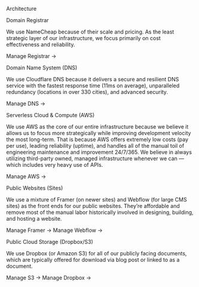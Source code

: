 Architecture

Domain Registrar

We use NameCheap because of their scale and pricing. As the least strategic layer of our infrastructure, we focus primarily on cost effectiveness and reliability.

Manage Registrar →

Domain Name System (DNS)

We use Cloudflare DNS because it delivers a secure and resilient DNS service with the fastest response time (11ms on average), unparalleled redundancy (locations in over 330 cities), and advanced security.

Manage DNS →

Serverless Cloud & Compute (AWS)

We use AWS as the core of our entire infrastructure because we believe it allows us to focus more strategically while improving development velocity the most long-term. That is because AWS offers extremely low costs (pay per use), leading reliability (uptime), and handles all of the manual toil of engineering maintenance and improvement 24/7/365. We believe in always utilizing third-party owned, managed infrastructure whenever we can — which includes very heavy use of APIs.

Manage AWS →

Public Websites (Sites)

We use a mixture of Framer (on newer sites) and Webflow (for large CMS sites) as the front ends for our public websites. They’re affordable and remove most of the manual labor historically involved in designing, building, and hosting a website.

Manage Framer →
Manage Webflow →

Public Cloud Storage (Dropbox/S3)

We use Dropbox (or Amazon S3) for all of our publicly facing documents, which are typically offered for download via blog post or linked to as a document.

Manage S3 →
Manage Dropbox →
